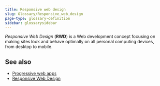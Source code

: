 ```yaml
---
title: Responsive web design
slug: Glossary/Responsive_web_design
page-type: glossary-definition
sidebar: glossarysidebar
---
```


_Responsive Web Design_ (**RWD**) is a Web development concept focusing on making sites look and behave optimally on all personal computing devices, from desktop to mobile.

## See also

- [Progressive web apps](/en-US/docs/Web/Progressive_web_apps)
- [Responsive Web Design](https://learn.microsoft.com/en-us/archive/msdn-magazine/2011/november/html5-responsive-web-design)
